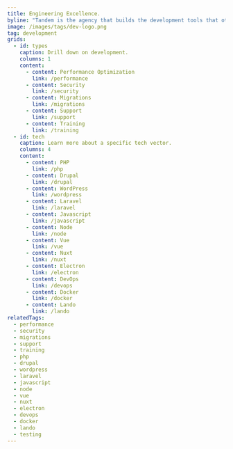 ```yaml
---
title: Engineering Excellence.
byline: "Tandem is the agency that builds the development tools that other developers."
image: /images/tags/dev-logo.png
tag: development
grids:
  - id: types
    caption: Drill down on development.
    columns: 1
    content:
      - content: Performance Optimization
        link: /performance
      - content: Security
        link: /security
      - content: Migrations
        link: /migrations
      - content: Support
        link: /support
      - content: Training
        link: /training
  - id: tech
    caption: Learn more about a specific tech vector.
    columns: 4
    content:
      - content: PHP
        link: /php
      - content: Drupal
        link: /drupal
      - content: WordPress
        link: /wordpress
      - content: Laravel
        link: /laravel
      - content: Javascript
        link: /javascript
      - content: Node
        link: /node
      - content: Vue
        link: /vue
      - content: Nuxt
        link: /nuxt
      - content: Electron
        link: /electron
      - content: DevOps
        link: /devops
      - content: Docker
        link: /docker
      - content: Lando
        link: /lando
relatedTags:
  - performance
  - security
  - migrations
  - support
  - training
  - php
  - drupal
  - wordpress
  - laravel
  - javascript
  - node
  - vue
  - nuxt
  - electron
  - devops
  - docker
  - lando
  - testing
---
```

